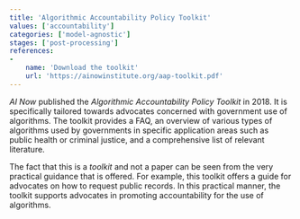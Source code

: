 ```yaml
---
title: 'Algorithmic Accountability Policy Toolkit'
values: ['accountability']
categories: ['model-agnostic']
stages: ['post-processing']
references: 
- 
    name: 'Download the toolkit'
    url: 'https://ainowinstitute.org/aap-toolkit.pdf'
---
```


*AI Now* published the *Algorithmic Accountability Policy Toolkit* in 2018.
It is specifically tailored towards advocates concerned with government use of algorithms.
The toolkit provides a FAQ, an overview of various types of algorithms used by governments in specific application areas such as public health or criminal justice, and a comprehensive list of relevant literature.

The fact that this is a *toolkit* and not a paper can be seen from the very practical guidance that is offered.
For example, this toolkit offers a guide for advocates on how to request public records. 
In this practical manner, the toolkit supports advocates in promoting accountability for the use of algorithms.

